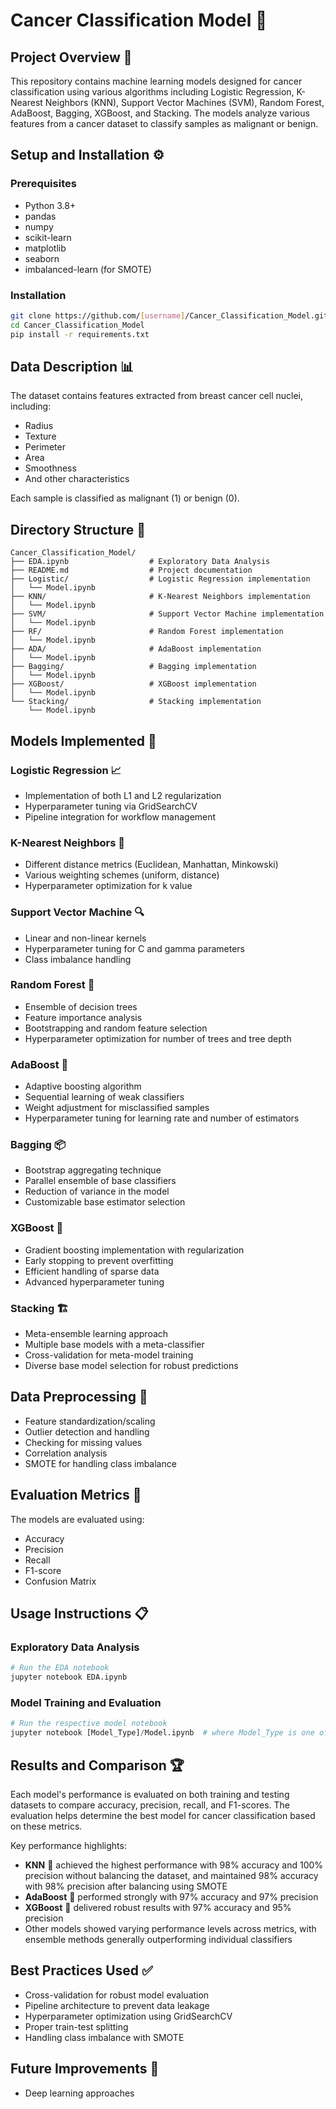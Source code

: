 # Cancer Classification Model 🚀

## Project Overview 🔬

This repository contains machine learning models designed for cancer classification using various algorithms including Logistic Regression, K-Nearest Neighbors (KNN), Support Vector Machines (SVM), Random Forest, AdaBoost, Bagging, XGBoost, and Stacking. The models analyze various features from a cancer dataset to classify samples as malignant or benign.

## Setup and Installation ⚙️

### Prerequisites
- Python 3.8+
- pandas
- numpy
- scikit-learn
- matplotlib
- seaborn
- imbalanced-learn (for SMOTE)

### Installation
```bash
git clone https://github.com/[username]/Cancer_Classification_Model.git
cd Cancer_Classification_Model
pip install -r requirements.txt
```

## Data Description 📊

The dataset contains features extracted from breast cancer cell nuclei, including:
- Radius
- Texture
- Perimeter
- Area
- Smoothness
- And other characteristics

Each sample is classified as malignant (1) or benign (0).

## Directory Structure 📁

```
Cancer_Classification_Model/
├── EDA.ipynb                  # Exploratory Data Analysis
├── README.md                  # Project documentation
├── Logistic/                  # Logistic Regression implementation
│   └── Model.ipynb
├── KNN/                       # K-Nearest Neighbors implementation  
│   └── Model.ipynb
├── SVM/                       # Support Vector Machine implementation
│   └── Model.ipynb
├── RF/                        # Random Forest implementation
│   └── Model.ipynb
├── ADA/                       # AdaBoost implementation
│   └── Model.ipynb
├── Bagging/                   # Bagging implementation
│   └── Model.ipynb
├── XGBoost/                   # XGBoost implementation
│   └── Model.ipynb
└── Stacking/                  # Stacking implementation
    └── Model.ipynb
```

## Models Implemented 🤖

### Logistic Regression 📈
- Implementation of both L1 and L2 regularization
- Hyperparameter tuning via GridSearchCV
- Pipeline integration for workflow management

### K-Nearest Neighbors 🧮
- Different distance metrics (Euclidean, Manhattan, Minkowski)
- Various weighting schemes (uniform, distance)
- Hyperparameter optimization for k value

### Support Vector Machine 🔍
- Linear and non-linear kernels
- Hyperparameter tuning for C and gamma parameters
- Class imbalance handling

### Random Forest 🌲
- Ensemble of decision trees
- Feature importance analysis
- Bootstrapping and random feature selection
- Hyperparameter optimization for number of trees and tree depth

### AdaBoost 🔄
- Adaptive boosting algorithm
- Sequential learning of weak classifiers
- Weight adjustment for misclassified samples
- Hyperparameter tuning for learning rate and number of estimators

### Bagging 📦
- Bootstrap aggregating technique
- Parallel ensemble of base classifiers
- Reduction of variance in the model
- Customizable base estimator selection

### XGBoost 🚀
- Gradient boosting implementation with regularization
- Early stopping to prevent overfitting
- Efficient handling of sparse data
- Advanced hyperparameter tuning

### Stacking 🏗️
- Meta-ensemble learning approach
- Multiple base models with a meta-classifier
- Cross-validation for meta-model training
- Diverse base model selection for robust predictions

## Data Preprocessing 🧹

- Feature standardization/scaling
- Outlier detection and handling
- Checking for missing values
- Correlation analysis
- SMOTE for handling class imbalance

## Evaluation Metrics 📏

The models are evaluated using:
- Accuracy
- Precision
- Recall
- F1-score
- Confusion Matrix

## Usage Instructions 📋

### Exploratory Data Analysis
```python
# Run the EDA notebook
jupyter notebook EDA.ipynb
```

### Model Training and Evaluation
```python
# Run the respective model notebook
jupyter notebook [Model_Type]/Model.ipynb  # where Model_Type is one of: Logistic, KNN, SVM, RF, ADA, Bagging, XGBoost, Stacking
```

## Results and Comparison 🏆

Each model's performance is evaluated on both training and testing datasets to compare accuracy, precision, recall, and F1-scores. The evaluation helps determine the best model for cancer classification based on these metrics.

Key performance highlights:

- **KNN** 🥇 achieved the highest performance with 98% accuracy and 100% precision without balancing the dataset, and maintained 98% accuracy with 98% precision after balancing using SMOTE
- **AdaBoost** 🥈 performed strongly with 97% accuracy and 97% precision
- **XGBoost** 🥉 delivered robust results with 97% accuracy and 95% precision
- Other models showed varying performance levels across metrics, with ensemble methods generally outperforming individual classifiers

## Best Practices Used ✅

- Cross-validation for robust model evaluation
- Pipeline architecture to prevent data leakage
- Hyperparameter optimization using GridSearchCV
- Proper train-test splitting
- Handling class imbalance with SMOTE

## Future Improvements 🔮

- Deep learning approaches

